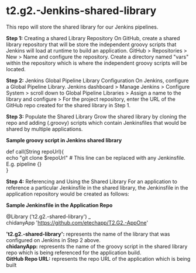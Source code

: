# t2.g2.-Jenkins-shared-library
This repo will store the shared library for our Jenkins pipelines.

**Step 1:** Creating a shared Library Repository
On GitHub, create a shared library repository that will be store the independent groovy scripts that Jenkins will load at runtime to build an application. GitHub > Repositories > New > Name and configure the repository. Create a directory named "vars" within the repository which is where the independent groovy scripts will be located.

**Step 2:** Jenkins Global Pipeline Library Configuration
On Jenkins, configure a Global Pipeline Library. Jenkins dashboard > Manage Jenkins > Configure System > scroll down to Global Pipeline Libraries > Assign a name to the library and configure > For the project repository, enter the URL of the GitHub repo created for the shared library in Step 1.

**Step 3:** Populate the Shared Library
Grow the shared library by cloning the repo and adding (.groovy) scripts which contain Jenkinsfiles that would be shared by multiple applications. 

**Sample groovy script in Jenkins shared library**

def call(String repoUrl){  
  echo "git clone $repoUrl"     # This line can be replaced with any Jenkinsfile. E.g. pipeline {}  
 }

**Step 4:** Referencing and Using the Shared Library
For an application to reference a particular Jenkinsfile in the shared library, the Jenkinsfile in the application repository would be created as follows:

**Sample Jenkinsfile in the Application Repo**

@Library ('t2.g2.-shared-library') _  
chidanyApp 'https://github.com/etechapp/T2.G2.-AppOne'

**'t2.g2.-shared-library':** represents the name of the library that was configured on Jenkins in Step 2 above.  
**chidanyApp:** represents the name of the groovy script in the shared library repo which is being referenced for the application build.  
**GitHub Repo URL:** represents the repo URL of the application which is being built
